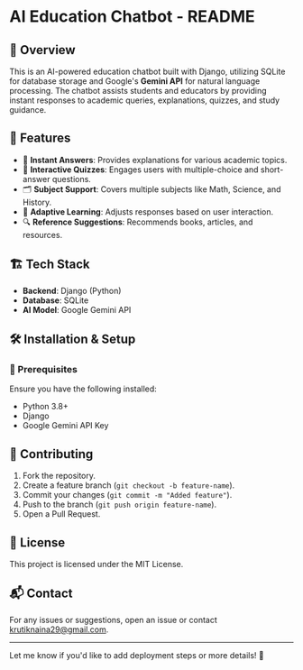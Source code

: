 # AI Education Chatbot - README  

## 📌 Overview  
This is an AI-powered education chatbot built with Django, utilizing SQLite for database storage and Google's **Gemini API** for natural language processing. The chatbot assists students and educators by providing instant responses to academic queries, explanations, quizzes, and study guidance.  

## 🚀 Features  
- 📖 **Instant Answers**: Provides explanations for various academic topics.  
- 🎯 **Interactive Quizzes**: Engages users with multiple-choice and short-answer questions.  
- 🗂 **Subject Support**: Covers multiple subjects like Math, Science, and History.  
- 🔄 **Adaptive Learning**: Adjusts responses based on user interaction.  
- 🔍 **Reference Suggestions**: Recommends books, articles, and resources.  

## 🏗️ Tech Stack  
- **Backend**: Django (Python)  
- **Database**: SQLite  
- **AI Model**: Google Gemini API  

## 🛠️ Installation & Setup  

### 🔹 Prerequisites  
Ensure you have the following installed:  
- Python 3.8+  
- Django  
- Google Gemini API Key  


## 👥 Contributing  
1. Fork the repository.  
2. Create a feature branch (`git checkout -b feature-name`).  
3. Commit your changes (`git commit -m "Added feature"`).  
4. Push to the branch (`git push origin feature-name`).  
5. Open a Pull Request.  

## 📝 License  
This project is licensed under the MIT License.  

## 📬 Contact  
For any issues or suggestions, open an issue or contact [krutiknaina29@gmail.com](mailto:krutiknaina29@gmail.com).  

---

Let me know if you'd like to add deployment steps or more details! 🚀
